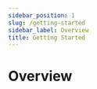 ```yaml
---
sidebar_position: 1
slug: /getting-started
sidebar_label: Overview
title: Getting Started
---
```


# Overview
